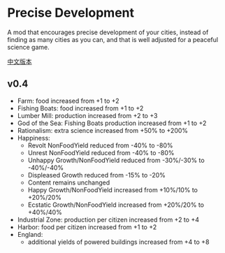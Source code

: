 ﻿# Precise Development

A mod that encourages precise development of your cities, instead of finding as many cities as you can, and that is well adjusted for a peaceful science game.

[中文版本](./README_CN.md)

## v0.4

- Farm: food increased from +1 to +2
- Fishing Boats: food increased from +1 to +2
- Lumber Mill: production increased from +2 to +3
- God of the Sea: Fishing Boats production increased from +1 to +2
- Rationalism: extra science increased from +50% to +200%
- Happiness:
  - Revolt NonFoodYield reduced from -40% to -80%
  - Unrest NonFoodYield reduced from -40% to -80%
  - Unhappy Growth/NonFoodYield reduced from -30%/-30% to -40%/-40%
  - Displeased Growth reduced from -15% to -20%
  - Content remains unchanged
  - Happy Growth/NonFoodYield increased from +10%/10% to +20%/20%
  - Ecstatic Growth/NonFoodYield increased from +20%/20% to +40%/40%
- Industrial Zone: production per citizen increased from +2 to +4
- Harbor: food per citizen increased from +1 to +2
- England:
  - additional yields of powered buildings increased from +4 to +8
